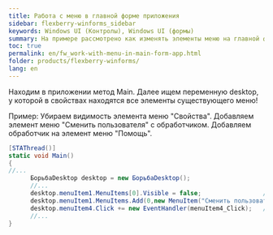 ```yaml
---
title: Работа с меню в главной форме приложения
sidebar: flexberry-winforms_sidebar
keywords: Windows UI (Контролы), Windows UI (формы)
summary: На примере рассмотрено как изменять элементы меню на главной форме приложения
toc: true
permalink: en/fw_work-with-menu-in-main-form-app.html
folder: products/flexberry-winforms/
lang: en
---
```


Находим в приложении метод Main.
Далее ищем переменную desktop,
у которой в свойствах находятся 
все элементы существующего меню!
 
Пример:
Убираем видимость элемента меню "Свойства".
Добавляем элемент меню "Сменить пользователя" с обработчиком.
Добавляем обработчик на элемент меню "Помощь".

```csharp
[STAThread()]
static void Main()
{
//...
      БорьбаDesktop desktop = new БорьбаDesktop();
      //...
      desktop.menuItem1.MenuItems[0].Visible = false;                 //Свойства;
      desktop.menuItem1.MenuItems.Add(0,new MenuItem("Сменить пользователя...",new EventHandler(БорьбаDesktop_Click)));
      desktop.menuItem4.Click += new EventHandler(menuItem4_Click);   //Помощь;
      //...
}
```